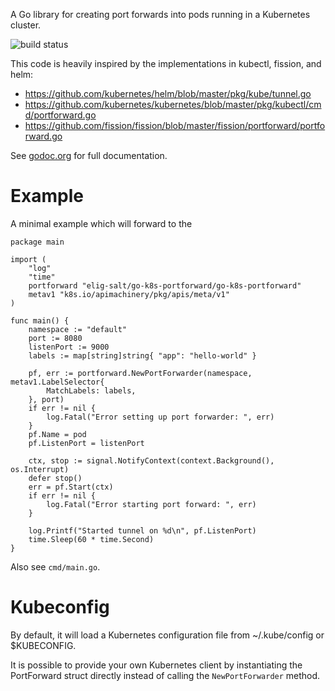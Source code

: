 A Go library for creating port forwards into pods running in a Kubernetes cluster.

![build status](https://ci.codesink.net/api/badges/justinbarrick/go-k8s-portforward/status.svg)

This code is heavily inspired by the implementations in kubectl, fission, and helm:

* https://github.com/kubernetes/helm/blob/master/pkg/kube/tunnel.go
* https://github.com/kubernetes/kubernetes/blob/master/pkg/kubectl/cmd/portforward.go
* https://github.com/fission/fission/blob/master/fission/portforward/portforward.go

See [godoc.org](https://godoc.org/elig-salt/go-k8s-portforward/go-k8s-portforward) for full documentation.

# Example

A minimal example which will forward to the 

```
package main

import (
	"log"
	"time"
	portforward "elig-salt/go-k8s-portforward/go-k8s-portforward"
	metav1 "k8s.io/apimachinery/pkg/apis/meta/v1"
)

func main() {
    namespace := "default"
	port := 8080
	listenPort := 9000
    labels := map[string]string{ "app": "hello-world" }

	pf, err := portforward.NewPortForwarder(namespace, metav1.LabelSelector{
		MatchLabels: labels,
	}, port)
	if err != nil {
		log.Fatal("Error setting up port forwarder: ", err)
	}
	pf.Name = pod
	pf.ListenPort = listenPort

	ctx, stop := signal.NotifyContext(context.Background(), os.Interrupt)
	defer stop()
	err = pf.Start(ctx)
	if err != nil {
		log.Fatal("Error starting port forward: ", err)
	}

	log.Printf("Started tunnel on %d\n", pf.ListenPort)
	time.Sleep(60 * time.Second)
}
```

Also see `cmd/main.go`.

# Kubeconfig

By default, it will load a Kubernetes configuration file from ~/.kube/config or $KUBECONFIG.

It is possible to provide your own Kubernetes client by instantiating the PortForward struct
directly instead of calling the `NewPortForwarder` method.
